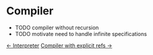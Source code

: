 # Compiler

- TODO compiler without recursion
- TODO motivate need to handle infinite specifications

[<- Interpreter](01-interpreter.md)
[Compiler with explicit refs ->](03-compiler-refs.md)
